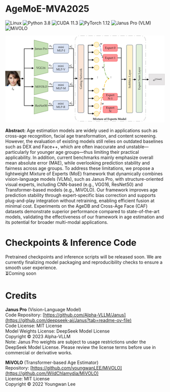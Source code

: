 # AgeMoE-MVA2025
![Linux](https://img.shields.io/badge/System-Linux-green.svg?style=plastic)
![Python 3.8](https://img.shields.io/badge/python-3.8-green.svg?style=plastic)
![CUDA 11.3](https://img.shields.io/badge/cuda-11.3-green.svg?style=plastic)
![PyTorch 1.12](https://img.shields.io/badge/pytorch-1.12-green.svg?style=plastic)
![Janus Pro (VLM)](https://img.shields.io/badge/Janus_Pro-pretrained-blue.svg?style=plastic)
![MiVOLO](https://img.shields.io/badge/MiVOLO-pretrained-blue.svg?style=plastic)

![image](https://github.com/AvLab-CV/AgeMoE-MVA2025/blob/d6204caf9540dec4f10629d4d1c38d49c915c3e9/Figure3.jpg)


**Abstract:** Age estimation models are widely used in applications such as cross-age recognition, facial age transformation, and content screening. However, the evaluation of existing models still relies on outdated baselines such as DEX and Face++, which are often inaccurate and unstable—particularly for younger age groups—thus limiting their practical applicability. In addition, current benchmarks mainly emphasize overall mean absolute error (MAE), while overlooking prediction stability and fairness across age groups. To address these limitations, we propose a lightweight Mixture of Experts (MoE) framework that dynamically combines vision-language models (VLMs), such as Janus Pro, with structure-oriented visual experts, including CNN-based (e.g., VGG16, ResNet50) and Transformer-based models (e.g., MiVOLO). Our framework improves age prediction stability through expert-specific bias correction and supports plug-and-play integration without retraining, enabling efficient fusion at minimal cost. Experiments on the AgeDB and Cross-Age Face (CAF) datasets demonstrate superior performance compared to state-of-the-art models, validating the effectiveness of our framework in age estimation and its potential for broader multi-modal applications.

# Checkpoints & Inference Code
Pretrained checkpoints and inference scripts will be released soon.
We are currently finalizing model packaging and reproducibility checks to ensure a smooth user experience. <br>
⏳Coming soon

# Credits
**Janus Pro** (Vision-Language Model) <br>
Code Repository: [https://github.com/Alpha-VLLM/Janus](https://github.com/deepseek-ai/Janus?tab=readme-ov-file) <br>
Code License: MIT License <br>
Model Weights License: DeepSeek Model License <br>
Copyright © 2023 Alpha-VLLM <br>
Note: Janus Pro weights are subject to usage restrictions under the DeepSeek Model License. Please review the license terms before use in commercial or derivative works. <br>

**MiVOLO** (Transformer-based Age Estimator) <br>
Repository: [https://github.com/youngwanLEE/MiVOLO](https://github.com/WildChlamydia/MiVOLO) <br>
License: MIT License <br>
Copyright © 2022 Youngwan Lee <br>
